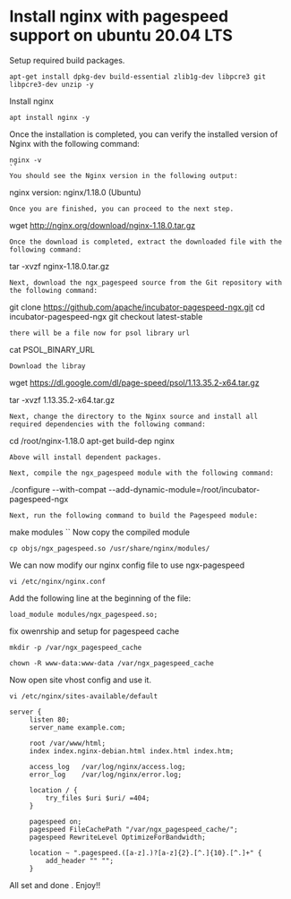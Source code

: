 # Install nginx with pagespeed support on ubuntu 20.04 LTS   

Setup required build packages.
```
apt-get install dpkg-dev build-essential zlib1g-dev libpcre3 git libpcre3-dev unzip -y
```
Install nginx 
```
apt install nginx -y
```
Once the installation is completed, you can verify the installed version of Nginx with the following command:
```
nginx -v
``
You should see the Nginx version in the following output:
```
nginx version: nginx/1.18.0 (Ubuntu)
```
Once you are finished, you can proceed to the next step.
```
wget http://nginx.org/download/nginx-1.18.0.tar.gz
```
Once the download is completed, extract the downloaded file with the following command:
```
tar -xvzf nginx-1.18.0.tar.gz
```
Next, download the ngx_pagespeed source from the Git repository with the following command:
```
git clone https://github.com/apache/incubator-pagespeed-ngx.git
cd incubator-pagespeed-ngx
git checkout latest-stable
```
there will be a file now for psol library url 
```
cat PSOL_BINARY_URL
```
Download the libray
```
wget https://dl.google.com/dl/page-speed/psol/1.13.35.2-x64.tar.gz

tar -xvzf 1.13.35.2-x64.tar.gz
```
Next, change the directory to the Nginx source and install all required dependencies with the following command:
```
cd /root/nginx-1.18.0
apt-get build-dep nginx
```
Above will install dependent packages.

Next, compile the ngx_pagespeed module with the following command:
```
./configure --with-compat --add-dynamic-module=/root/incubator-pagespeed-ngx
```
Next, run the following command to build the Pagespeed module:
```
make modules
``
Now copy the compiled module
```
cp objs/ngx_pagespeed.so /usr/share/nginx/modules/
```

We can now modify our nginx config file to use ngx-pagespeed
```
vi /etc/nginx/nginx.conf
```
Add the following line at the beginning of the file:
```
load_module modules/ngx_pagespeed.so;
```
fix owenrship and setup for pagespeed cache
```
mkdir -p /var/ngx_pagespeed_cache

chown -R www-data:www-data /var/ngx_pagespeed_cache
```
Now open site vhost config and use it.
```
vi /etc/nginx/sites-available/default

server {
     listen 80;
     server_name example.com; 

     root /var/www/html;
     index index.nginx-debian.html index.html index.htm;

     access_log   /var/log/nginx/access.log;
     error_log    /var/log/nginx/error.log;

     location / {
         try_files $uri $uri/ =404;
     }

     pagespeed on;
     pagespeed FileCachePath "/var/ngx_pagespeed_cache/";
     pagespeed RewriteLevel OptimizeForBandwidth;

     location ~ ".pagespeed.([a-z].)?[a-z]{2}.[^.]{10}.[^.]+" {
         add_header "" "";
     }
```

All set and done . Enjoy!!
